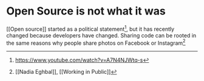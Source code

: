 # Open Source is not what it was
[[Open source]] started as a political statement[^1], but it has recently changed because developers have changed. Sharing code can be rooted in the same reasons why people share photos on Facebook or Instagram[^2]

[^1]: https://www.youtube.com/watch?v=A7N4NJWtq-s
[^2]: [[Nadia Eghbal]], [[Working in Public]]